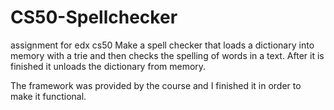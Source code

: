 # CS50-Spellchecker
assignment for edx cs50
Make a spell checker that loads a dictionary into memory with a trie and then checks the spelling of words in a text.
After it is finished it unloads the dictionary from memory.

The framework was provided by the course and I finished it in order to make it functional. 
